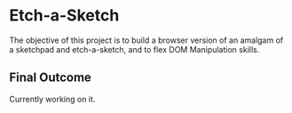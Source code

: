 # Etch-a-Sketch
The objective of this project is to build a browser version of an amalgam of a sketchpad and etch-a-sketch, and to flex DOM Manipulation skills.

## Final Outcome
Currently working on it.